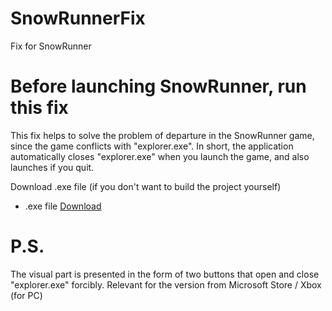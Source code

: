 # SnowRunnerFix
 Fix for SnowRunner
# Before launching SnowRunner, run this fix
 This fix helps to solve the problem of departure in the SnowRunner game, since the game conflicts with "explorer.exe". In short, the application automatically closes "explorer.exe" when you launch the game, and also launches if you quit.

Download .exe file (if you don't want to build the project yourself)
- .exe file [Download](https://github.com/OneSpir1t/SnowRunnerFix/blob/7e1c19e02c2ba7c4b441527fcf2794453196e688/SnowRunnerFix/bin/Release/SnowRunnerFix.exe)

# P.S.
 The visual part is presented in the form of two buttons that open and close "explorer.exe" forcibly.
 Relevant for the version from Microsoft Store / Xbox (for PC)
